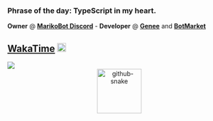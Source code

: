 ### Phrase of the day: TypeScript in my heart.

**Owner** @ [**MarikoBot Discord**](http://discord.marikobot.com) - **Developer** @ [**Genee**](https://www.genee.tech/) and [**BotMarket**](https://www.botmarket.ovh/)<br/>

## [**WakaTime**](https://wakatime.com/@elouannh) <a href="https://wakatime.com/@1f18b09f-6cf2-4aa1-a256-b88b4b5616fe"><img src="https://wakatime.com/badge/user/1f18b09f-6cf2-4aa1-a256-b88b4b5616fe.svg" alt="Total time coded since Aug 13 2022" height="20"/></a>
<picture align="center">
  <source media="(prefers-color-scheme: light)" srcset="https://wakatime.com/share/@elouannh/b223c576-0a8f-4f69-852c-bdb3993dd645.svg">
  <source media="(prefers-color-scheme: dark)" srcset="https://wakatime.com/share/@elouannh/7eb3605b-5325-421f-b02d-99117fbb093e.svg"/>
  <img src="https://wakatime.com/share/@elouannh/b223c576-0a8f-4f69-852c-bdb3993dd645.svg" >
</picture>

<!-- GitHub snake -->
<div align="center">
  <picture align="center">
    <source media="(prefers-color-scheme: dark)" srcset="https://raw.githubusercontent.com/elouannh/elouannh/output/github-contribution-grid-snake-dark.svg">
    <source media="(prefers-color-scheme: light)" srcset="https://raw.githubusercontent.com/elouannh/elouannh/output/github-contribution-grid-snake.svg">
    <img alt="github-snake" src="ttps://raw.githubusercontent.com/elouannh/elouannh/output/github-contribution-grid-snake-dark.svg" height="100" />
  </picture>
</div>
